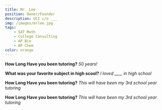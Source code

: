 ```yaml
---
title: Mr. Lee
position: Owner/Founder
description: UCI c/o ___
img: /images/mrlee.jpg
tags:
    - SAT Math
    - College Consulting
    - AP Bio
    - AP Chem
color: orange
---
```


**How Long Have you been tutoring?**
_50 years!_

**What was your favorite subject in high scool?**
_I loved \_\_\_\_ in high school_

**How Long Have you been tutoring?**
_This will have been my 3rd school year tutoring_

**How Long Have you been tutoring?**
_This will have been my 3rd school year tutoring_
